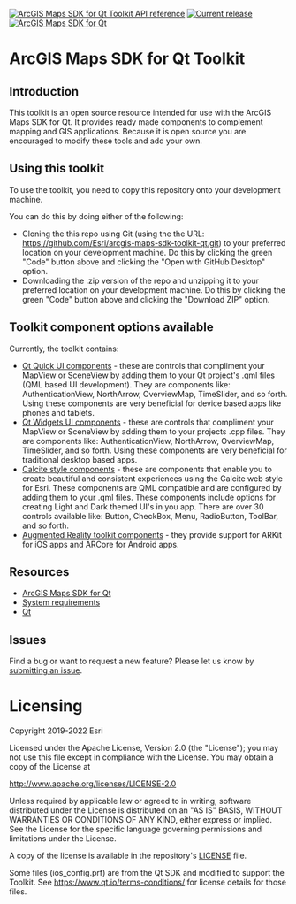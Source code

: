 [![ArcGIS Maps SDK for Qt Toolkit API reference](https://img.shields.io/badge/API_Reference-purple)](https://developers.arcgis.com/qt/latest/toolkit/api-reference/) [![Current release](https://img.shields.io/github/v/release/esri/arcgis-maps-sdk-toolkit-qt?label=current%20release)](https://github.com/Esri/arcgis-maps-sdk-toolkit-qt/releases) [![ArcGIS Maps SDK for Qt](https://img.shields.io/badge/ArcGIS%20Maps%20SDK%20for%20Qt-0b5394)](https://developers.arcgis.com/qt/)

# ArcGIS Maps SDK for Qt Toolkit

## Introduction

This toolkit is an open source resource intended for use with the ArcGIS Maps SDK for Qt. It provides ready made components to complement mapping and GIS applications. Because it is open source you are encouraged to modify these tools and add your own.

## Using this toolkit

To use the toolkit, you need to copy this repository onto your development machine.

You can do this by doing either of the following:
- Cloning the this repo using Git (using the the URL: https://github.com/Esri/arcgis-maps-sdk-toolkit-qt.git) to your preferred location on your development machine.  Do this by clicking the green "Code" button above and clicking the "Open with GitHub Desktop" option.
- Downloading the .zip version of the repo and unzipping it to your preferred location on your development machine. Do this by clicking the green "Code" button above and clicking the "Download ZIP" option.

## Toolkit component options available

Currently, the toolkit contains:
- [Qt Quick UI components](https://github.com/Esri/arcgis-maps-sdk-toolkit-qt/tree/main/uitools/toolkitcpp) - these are controls that compliment your MapView or SceneView by adding them to your Qt project's .qml files (QML based UI development). They are components like: AuthenticationView, NorthArrow, OverviewMap, TimeSlider, and so forth. Using these components are very beneficial for device based apps like phones and tablets. 
- [Qt Widgets UI components](https://github.com/Esri/arcgis-maps-sdk-toolkit-qt/tree/main/uitools/toolkitwidgets) - these are controls that compliment your MapView or SceneView by adding them to your projects .cpp files. They are components like: AuthenticationView, NorthArrow, OverviewMap, TimeSlider, and so forth. Using these components are very beneficial for traditional desktop based apps.
- [Calcite style components](https://github.com/Esri/arcgis-maps-sdk-toolkit-qt/tree/main/calcite) - these are components that enable you to create beautiful and consistent experiences using the Calcite web style for Esri. These components are QML compatible and are configured by adding them to your .qml files. These components include options for creating Light and Dark themed UI's in you app. There are over 30 controls available like: Button, CheckBox, Menu, RadioButton, ToolBar, and so forth.  
- [Augmented Reality toolkit components](https://github.com/Esri/arcgis-maps-sdk-toolkit-qt/tree/main/augmented_reality) - they provide support for ARKit for iOS apps and ARCore for Android apps.

## Resources

* [ArcGIS Maps SDK for Qt](https://developers.arcgis.com/qt/)
* [System requirements](https://developers.arcgis.com/qt/latest/qml/guide/system-requirements.htm)
* [Qt](http://www.qt.io/)

## Issues

Find a bug or want to request a new feature?  Please let us know by [submitting an issue](https://github.com/Esri/arcgis-maps-sdk-toolkit-qt/issues/new).

# Licensing

Copyright 2019-2022 Esri

Licensed under the Apache License, Version 2.0 (the "License"); you may not use this file except in compliance with the License. You may obtain a copy of the License at

http://www.apache.org/licenses/LICENSE-2.0

Unless required by applicable law or agreed to in writing, software distributed under the License is distributed on an "AS IS" BASIS, WITHOUT WARRANTIES OR CONDITIONS OF ANY KIND, either express or implied. See the License for the specific language governing permissions and limitations under the License.

A copy of the license is available in the repository's [LICENSE](LICENSE) file.

Some files (ios_config.prf) are from the Qt SDK and modified to support the Toolkit. See https://www.qt.io/terms-conditions/ for license details for those files.